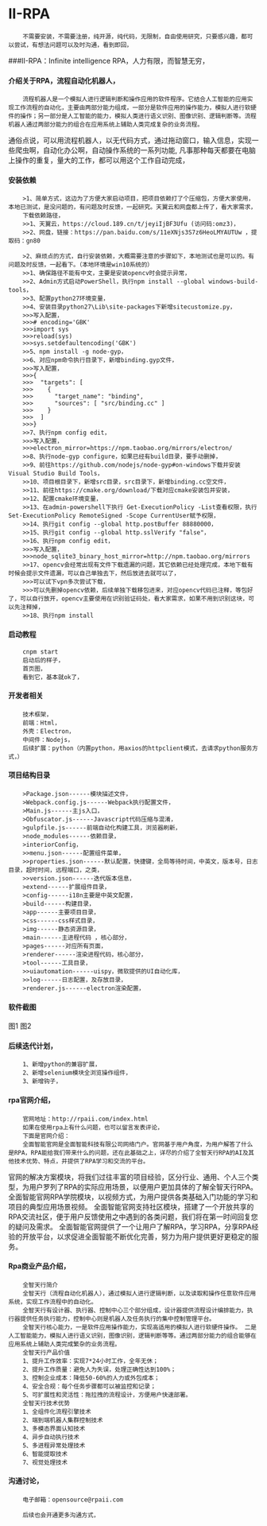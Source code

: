 # II-RPA
		不需要安装，不需要注册，纯开源，纯代码，无限制，自由使用研究，只要感兴趣，都可以尝试，有想法问题可以及时沟通，看到即回，

###II-RPA：Infinite intelligence RPA，人力有限，而智慧无穷，

#### 介绍关于RPA，流程自动化机器人，
		流程机器人是一个模拟人进行逻辑判断和操作应用的软件程序。它结合人工智能的应用实现工作流程的自动化，主要由两部分能力组成，一部分是软件应用的操作能力，模拟人进行软硬件的操作；另一部分是人工智能的能力，模拟人类进行语义识别、图像识别、逻辑判断等。流程机器人通过两部分能力的组合在应用系统上辅助人类完成复杂的业务流程。
通俗点说，可以用流程机器人，以无代码方式，通过拖动窗口，输入信息，实现一些爬虫啊，自动化办公啊，自动操作系统的一系列功能,
凡事那种每天都要在电脑上操作的重复，量大的工作，都可以用这个工作自动完成，

#### 安装依赖

		>1、简单方式，这边为了方便大家启动项目，把项目依赖打了个压缩包，方便大家使用，本地已测试，是没问题的，有问题及时反馈，一起研究。天翼云和网盘都上传了，看大家需求，
		下载依赖路径，
		>>1、天翼云，https://cloud.189.cn/t/jeyiIjBF3Ufu (访问码:omz3)，
		>>2、网盘，链接：https://pan.baidu.com/s/11eXNjs3S7z6HeoLMYAUTUw ，提取码：gn80

		>2、麻烦点的方式，自行安装依赖，大概需要注意的步骤如下，本地测试也是可以的。有问题及时反馈，一起看下。（本地环境是win10系统的）
		>>1、确保路径不能有中文，主要是安装opencv时会提示异常，
		>>2、Admin方式启动PowerShell，执行npm install --global windows-build-tools， 
		>>3、配置python27环境变量，
		>>4、安装目录python27\Lib\site-packages下新增sitecustomize.py，
		>>>写入配置，
		>>># encoding='GBK'
		>>>import sys  
		>>>reload(sys)  
		>>>sys.setdefaultencoding('GBK')  
		>>5、npm install -g node-gyp， 
		>>6、对应npm命令执行目录下，新增binding.gyp文件， 
		>>>写入配置，
		>>>{
		>>>  "targets": [
		>>>    {
		>>>      "target_name": "binding",
		>>>      "sources": [ "src/binding.cc" ]
		>>>    }
		>>>  ]
		>>>}
		>>7、执行npm config edit， 
		>>>写入配置，
		>>>electron_mirror=https://npm.taobao.org/mirrors/electron/
		>>8、执行node-gyp configure，如果已经有build目录，要手动删掉，
		>>9、前往https://github.com/nodejs/node-gyp#on-windows下载并安装 Visual Studio Build Tools， 
		>>10、项目根目录下，新增src目录，src目录下，新增binding.cc空文件， 
		>>11、前往https://cmake.org/download/下载对应cmake安装包并安装， 
		>>12、配置cmake环境变量， 
		>>13、在admin-powershell下执行 Get-ExecutionPolicy -List查看权限，执行 Set-ExecutionPolicy RemoteSigned -Scope CurrentUser赋予权限，
		>>14、执行git config --global http.postBuffer 88880000， 
		>>15、执行git config --global http.sslVerify "false"， 
		>>16、执行npm config edit， 
		>>>写入配置，
		>>>node_sqlite3_binary_host_mirror=http://npm.taobao.org/mirrors
		>>17、opencv会经常出现有文件下载遗漏的问题，其它依赖已经处理完成，本地下载有时候会提示文件遗漏，可以自己单独去下，然后放进去就可以了，
		>>>可以试下vpn多次尝试下载，
		>>>可以先删掉opencv依赖，后续单独下载移包进来，对应opencv代码已注释，等包好了，可以自行放开，opencv主要使用在识别验证码处，看大家需求，如果不用到识别这块，可以先注释掉，
		>>18、执行npm install

#### 启动教程
		cnpm start
		启动后的样子，
		首页图，
		看到它，基本就ok了，

#### 开发者相关

		技术框架，
		前端：Html，
		外壳：Electron，
		中间件：Nodejs，
		后续扩展：python（内置python，用axios的httpclient模式，去请求python服务方式，）

#### 项目结构目录

		>Package.json------模块描述文件，
		>Webpack.config.js------Webpack执行配置文件，
		>Main.js------主js入口，
		>Obfuscator.js------Javascript代码压缩与混淆，
		>gulpfile.js------前端自动化构建工具，浏览器刷新，
		>node_modules------依赖目录，
		>interiorConfig，
		>>menu.json------配置组件菜单，
		>>properties.json------默认配置，快捷键，全局等待时间，中英文，版本号，日志目录，超时时间，远程端口，之类，
		>>version.json------迭代版本信息，
		>extend------扩展组件目录，
		>config------i18n主要是中英文配置，
		>build------构建目录，
		>app------主要项目目录，
		>css------css样式目录，
		>img------静态资源目录，
		>main------主进程代码 ，核心部分，
		>pages------对应所有页面，
		>renderer------渲染进程代码，核心部分，
		>tool------工具目录，
		>>uiautomation------uispy，微软提供的UI自动化库，
		>>log------日志配置，及存放目录，
		>renderer.js------electron渲染配置，

#### 软件截图

图1
图2

#### 后续迭代计划，

		1、新增python的兼容扩展，
		2、新增selenium模块全浏览操作组件，
		3、新增钩子，

#### rpa官网介绍，

		官网地址：http://rpaii.com/index.html
		如果在使用rpa上有什么问题，也可以留言发表评论，
		下面是官网介绍：
		全面智能官网是全面智能科技有限公司网络门户。官网基于用户角度，为用户解答了什么是RPA，RPA能给我们带来什么的问题，还在此基础之上，详尽的介绍了全智天行RPA的AI及其他技术优势、特点，并提供了RPA学习和交流的平台。
官网的解决方案模块，将我们过往丰富的项目经验，区分行业、通用、个人三个类型，为用户罗列了RPA的实际应用场景，以便用户更加具体的了解全智天行RPA。
全面智能官网RPA学院模块，以视频方式，为用户提供各类基础入门功能的学习和项目的典型应用场景视频。
		全面智能官网支持社区模块，搭建了一个开放共享的RPA交流社区，便于用户反馈使用之中遇到的各类问题，我们将在第一时间回复您的疑问及需求。
全面智能官网提供了一个让用户了解RPA，学习RPA，分享RPA经验的开放平台，以求促进全面智能不断优化完善，努力为用户提供更好更稳定的服务。

#### Rpa商业产品介绍，

		全智天行简介
		全智天行（流程自动化机器人），通过模拟人进行逻辑判断，以及读取和操作任意软件应用系统，实现工作流程中的自动化。
		全智天行有设计器、执行器、控制中心三个部分组成，设计器提供流程设计编排能力，执行器提供任务执行能力，控制中心则是机器人及任务执行的集中控制管理平台。
		全智天行核心能力，一是软件应用操作能力，实现高适用的模拟人进行软硬件操作。 二是人工智能能力，模拟人进行语义识别，图像识别，逻辑判断等等。通过两部分能力的组合能够在应用系统上辅助人类完成繁杂的业务流程。
		全智天行产品价值
		1、提升工作效率：实现7*24小时工作，全年无休；
		2、提升工作质量：避免人为失误，处理正确性达到100%；
		3、控制企业成本：降低50-60%的人力或外包成本；
		4、安全合规：每个任务步骤都可以被监控和记录；
		5、可扩展性和灵活性：拖拉拽的流程设计，方便用户快速部署。
		全智天行技术优势
		1、全组件化流程引擎技术
		2、端到端机器人集群控制技术
		3、多模态界面认知技术
		4、异步自动执行技术
		5、多进程异常处理技术
		6、智能提取技术
		7、视觉处理技术

#### 沟通讨论，
		电子邮箱：opensource@rpaii.com

		后续也会开通更多沟通方式，